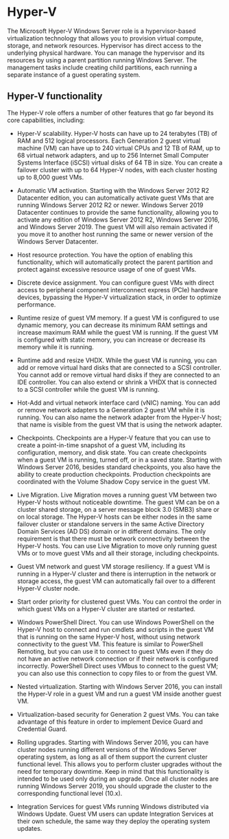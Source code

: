 # Hyper-V

The Microsoft Hyper-V Windows Server role is a hypervisor-based virtualization technology that allows you to provision virtual compute, storage, and network resources. Hypervisor has direct access to the underlying physical hardware. You can manage the hypervisor and its resources by using a parent partition running Windows Server. The management tasks include creating child partitions, each running a separate instance of a guest operating system.

## Hyper-V functionality

The Hyper-V role offers a number of other features that go far beyond its core capabilities, including:

- Hyper-V scalability. Hyper-V hosts can have up to 24 terabytes (TB) of RAM and 512 logical processors. Each Generation 2 guest virtual machine (VM) can have up to 240 virtual CPUs and 12 TB of RAM, up to 68 virtual network adapters, and up to 256 Internet Small Computer Systems Interface (iSCSI) virtual disks of 64 TB in size. You can create a failover cluster with up to 64 Hyper-V nodes, with each cluster hosting up to 8,000 guest VMs.

- Automatic VM activation. Starting with the Windows Server 2012 R2 Datacenter edition, you can automatically activate guest VMs that are running Windows Server 2012 R2 or newer. Windows Server 2019 Datacenter continues to provide the same functionality, allowing you to activate any edition of Windows Server 2012 R2, Windows Server 2016, and Windows Server 2019. The guest VM will also remain activated if you move it to another host running the same or newer version of the Windows Server Datacenter.

- Host resource protection. You have the option of enabling this functionality, which will automatically protect the parent partition and protect against excessive resource usage of one of guest VMs.

- Discrete device assignment. You can configure guest VMs with direct access to peripheral component interconnect express (PCIe) hardware devices, bypassing the Hyper-V virtualization stack, in order to optimize performance.

- Runtime resize of guest VM memory. If a guest VM is configured to use dynamic memory, you can decrease its minimum RAM settings and increase maximum RAM while the guest VM is running. If the guest VM is configured with static memory, you can increase or decrease its memory while it is running.

- Runtime add and resize VHDX. While the guest VM is running, you can add or remove virtual hard disks that are connected to a SCSI controller. You cannot add or remove virtual hard disks if they are connected to an IDE controller. You can also extend or shrink a VHDX that is connected to a SCSI controller while the guest VM is running.

- Hot-Add and virtual network interface card (vNIC) naming. You can add or remove network adapters to a Generation 2 guest VM while it is running. You can also name the network adapter from the Hyper-V host;  that name is visible from the guest VM that is using the network adapter.

- Checkpoints. Checkpoints are a Hyper-V feature that you can use to create a point-in-time snapshot of a guest VM, including its configuration, memory, and disk state. You can create checkpoints when a guest VM is running, turned off, or in a saved state. Starting with Windows Server 2016, besides standard checkpoints, you also have the ability to create production checkpoints. Production checkpoints are coordinated with the Volume Shadow Copy service in the guest VM.

- Live Migration. Live Migration moves a running guest VM between two Hyper-V hosts without noticeable downtime. The guest VM can be on a cluster shared storage, on a server message block 3.0 (SMB3) share or on local storage. The Hyper-V hosts can be either nodes in the same failover cluster or standalone servers in the same Active Directory Domain Services (AD DS) domain or in different domains. The only requirement is that there must be network connectivity between the Hyper-V hosts. You can use Live Migration to move only running guest VMs or to move guest VMs and all their storage, including checkpoints.  

- Guest VM network and guest VM storage resiliency. If a guest VM is running in a Hyper-V cluster and there is interruption in the network or storage access, the guest VM can automatically fail over to a different Hyper-V cluster node.

- Start order priority for clustered guest VMs. You can control the order in which guest VMs on a Hyper-V cluster are started or restarted.

- Windows PowerShell Direct. You can use Windows PowerShell on the Hyper-V host to connect and run cmdlets and scripts in the guest VM that is running on the same Hyper-V host, without using network connectivity to the guest VM. This feature is similar to PowerShell Remoting, but you can use it to connect to guest VMs even if they do not have an active network connection or if their network is configured incorrectly. PowerShell Direct uses VMbus to connect to the guest VM; you can also use this connection to copy files to or from the guest VM.

- Nested virtualization. Starting with Windows Server 2016, you can install the Hyper-V role in a guest VM and run a guest VM inside another guest VM.

- Virtualization-based security for Generation 2 guest VMs. You can take advantage of this feature in order to implement Device Guard and Credential Guard.

- Rolling upgrades. Starting with Windows Server 2016, you can have cluster nodes running different versions of the Windows Server operating system, as long as all of them support the current cluster functional level. This allows you to perform cluster upgrades without the need for temporary downtime. Keep in mind that this functionality is intended to be used only during an upgrade. Once all cluster nodes are running Windows Server 2019, you should upgrade the cluster to the corresponding functional level (10.x).

- Integration Services for guest VMs running Windows distributed via Windows Update. Guest VM users can update Integration Services at their own schedule, the same way they deploy the operating system updates.
